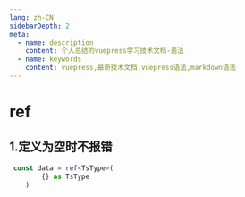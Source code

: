 ```yaml
---
lang: zh-CN
sidebarDepth: 2
meta:
  - name: description
    content: 个人总结的vuepress学习技术文档-语法
  - name: keywords
    content: vuepress,最新技术文档,vuepress语法,markdown语法
---
```


# ref
## 1.定义为空时不报错
```ts
 const data = ref<TsType>(
        {} as TsType
    )
```
